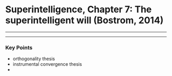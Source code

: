 # Superintelligence, Chapter 7: The superintelligent will (Bostrom, 2014)

--- 



--- 
### Key Points
* orthogonality thesis
* instrumental convergence thesis
* 